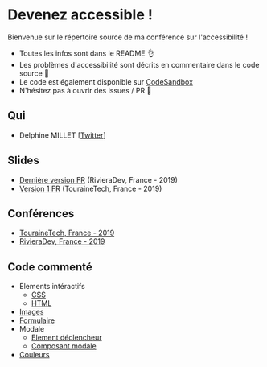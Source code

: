 
# Devenez accessible !
Bienvenue sur le répertoire source de ma conférence sur l'accessibilité !

 - Toutes les infos sont dans le README 👌
 - Les problèmes d'accessibilité sont décrits en commentaire dans le code source 📖
 - Le code est également disponible sur [CodeSandbox](https://codesandbox.io/s/5jibj)
 - N'hésitez pas à ouvrir des issues / PR 🤗

## Qui
 - Delphine MILLET [[Twitter](https://twitter.com/milletdelphine)]

## Slides
 - [Dernière version FR](https://docs.google.com/presentation/d/1x2AZr5LzWqJTQZnzKfFcAWAcOXA1m35FKH4q4w0lEr4/edit?usp=sharing) (RivieraDev, France - 2019) 
 - [Version 1 FR](https://docs.google.com/presentation/d/1Hu4PsrydtgNucQyJnHUILUBHNW-KB3SGoBf_SB6x61U/edit?usp=sharing) (TouraineTech, France - 2019)

## Conférences
 - [TouraineTech, France - 2019](https://touraine.tech/)
 - [RivieraDev, France - 2019](https://rivieradev.fr/)

## Code commenté
 - Elements intéractifs
   * [CSS](https://github.com/delphinemillet/devenez-accessible/blob/master/src/pages/interactions/styles.css#L22)
   * [HTML](https://github.com/delphinemillet/devenez-accessible/blob/master/src/pages/interactions/interactions.jsx)
 - [Images](https://github.com/delphinemillet/devenez-accessible/tree/master/src/pages/images/images.jsx)
 - [Formulaire](https://github.com/delphinemillet/devenez-accessible/blob/master/src/pages/formulaire/formulaire.jsx)
 - Modale
   * [Element déclencheur](https://github.com/delphinemillet/devenez-accessible/blob/master/src/pages/modale/modale.jsx)
   * [Composant modale](https://github.com/delphinemillet/devenez-accessible/blob/master/src/components/modal/modal.jsx)
 - [Couleurs](https://github.com/delphinemillet/devenez-accessible/blob/master/src/pages/couleurs/couleurs.jsx)   
